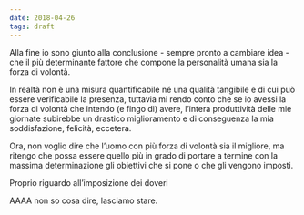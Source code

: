 ```yaml
---
date: 2018-04-26
tags: draft
---
```

Alla fine io sono giunto alla conclusione - sempre pronto a cambiare idea - che il più determinante fattore che compone la personalità umana sia la forza di volontà.

In realtà non è una misura quantificabile né una qualità tangibile e di cui può essere verificabile la presenza, tuttavia mi rendo conto che se io avessi la forza di volontà che intendo (e fingo di) avere, l’intera produttività delle mie giornate subirebbe un drastico miglioramento e di conseguenza la mia soddisfazione, felicità, eccetera.

Ora, non voglio dire che l’uomo con più forza di volontà sia il migliore, ma ritengo che possa essere quello più in grado di portare a termine con la massima determinazione gli obiettivi che si pone o che gli vengono imposti.

Proprio riguardo all’imposizione dei doveri


AAAA non so cosa dire, lasciamo stare.